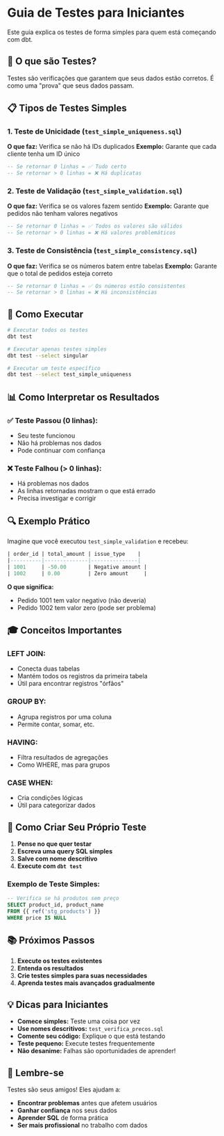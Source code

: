 # Guia de Testes para Iniciantes

Este guia explica os testes de forma simples para quem está começando com dbt.

## 🎯 O que são Testes?

Testes são verificações que garantem que seus dados estão corretos. É como uma "prova" que seus dados passam.

## 📋 Tipos de Testes Simples

### 1. **Teste de Unicidade** (`test_simple_uniqueness.sql`)
**O que faz:** Verifica se não há IDs duplicados
**Exemplo:** Garante que cada cliente tenha um ID único

```sql
-- Se retornar 0 linhas = ✅ Tudo certo
-- Se retornar > 0 linhas = ❌ Há duplicatas
```

### 2. **Teste de Validação** (`test_simple_validation.sql`)
**O que faz:** Verifica se os valores fazem sentido
**Exemplo:** Garante que pedidos não tenham valores negativos

```sql
-- Se retornar 0 linhas = ✅ Todos os valores são válidos
-- Se retornar > 0 linhas = ❌ Há valores problemáticos
```

### 3. **Teste de Consistência** (`test_simple_consistency.sql`)
**O que faz:** Verifica se os números batem entre tabelas
**Exemplo:** Garante que o total de pedidos esteja correto

```sql
-- Se retornar 0 linhas = ✅ Os números estão consistentes
-- Se retornar > 0 linhas = ❌ Há inconsistências
```

## 🚀 Como Executar

```bash
# Executar todos os testes
dbt test

# Executar apenas testes simples
dbt test --select singular

# Executar um teste específico
dbt test --select test_simple_uniqueness
```

## 📊 Como Interpretar os Resultados

### **✅ Teste Passou (0 linhas):**
- Seu teste funcionou
- Não há problemas nos dados
- Pode continuar com confiança

### **❌ Teste Falhou (> 0 linhas):**
- Há problemas nos dados
- As linhas retornadas mostram o que está errado
- Precisa investigar e corrigir

## 🔍 Exemplo Prático

Imagine que você executou `test_simple_validation` e recebeu:

```sql
| order_id | total_amount | issue_type    |
|----------|--------------|---------------|
| 1001     | -50.00       | Negative amount |
| 1002     | 0.00         | Zero amount     |
```

**O que significa:**
- Pedido 1001 tem valor negativo (não deveria)
- Pedido 1002 tem valor zero (pode ser problema)

## 🎓 Conceitos Importantes

### **LEFT JOIN:**
- Conecta duas tabelas
- Mantém todos os registros da primeira tabela
- Útil para encontrar registros "órfãos"

### **GROUP BY:**
- Agrupa registros por uma coluna
- Permite contar, somar, etc.

### **HAVING:**
- Filtra resultados de agregações
- Como WHERE, mas para grupos

### **CASE WHEN:**
- Cria condições lógicas
- Útil para categorizar dados

## 🔧 Como Criar Seu Próprio Teste

1. **Pense no que quer testar**
2. **Escreva uma query SQL simples**
3. **Salve com nome descritivo**
4. **Execute com `dbt test`**

### **Exemplo de Teste Simples:**
```sql
-- Verifica se há produtos sem preço
SELECT product_id, product_name
FROM {{ ref('stg_products') }}
WHERE price IS NULL
```

## 📚 Próximos Passos

1. **Execute os testes existentes**
2. **Entenda os resultados**
3. **Crie testes simples para suas necessidades**
4. **Aprenda testes mais avançados gradualmente**

## 💡 Dicas para Iniciantes

- **Comece simples:** Teste uma coisa por vez
- **Use nomes descritivos:** `test_verifica_precos.sql`
- **Comente seu código:** Explique o que está testando
- **Teste pequeno:** Execute testes frequentemente
- **Não desanime:** Falhas são oportunidades de aprender!

## 🎉 Lembre-se

Testes são seus amigos! Eles ajudam a:
- **Encontrar problemas** antes que afetem usuários
- **Ganhar confiança** nos seus dados
- **Aprender SQL** de forma prática
- **Ser mais profissional** no trabalho com dados

